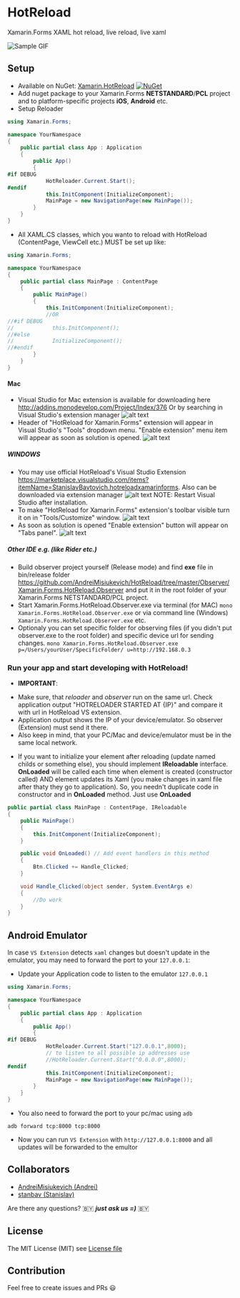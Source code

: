 # HotReload
Xamarin.Forms XAML hot reload, live reload, live xaml

![Sample GIF](https://github.com/AndreiMisiukevich/HotReload/blob/master/files/gf1.gif?raw=true)


## Setup
* Available on NuGet: [Xamarin.HotReload](http://www.nuget.org/packages/Xamarin.HotReload) [![NuGet](https://img.shields.io/nuget/v/Xamarin.HotReload.svg?label=NuGet)](https://www.nuget.org/packages/Xamarin.HotReload)
* Add nuget package to your Xamarin.Forms **NETSTANDARD**/**PCL** project and to platform-specific projects **iOS**, **Android** etc.
* Setup Reloader
```csharp
using Xamarin.Forms;

namespace YourNamespace
{
    public partial class App : Application
    {
        public App()
        {
#if DEBUG
            HotReloader.Current.Start();     
#endif
            this.InitComponent(InitializeComponent);
            MainPage = new NavigationPage(new MainPage());
        }
    }
}
```

* All XAML.CS classes, which you wanto to reload with HotReload (ContentPage, ViewCell etc.) MUST be set up like:
```csharp
using Xamarin.Forms;

namespace YourNamespace
{
    public partial class MainPage : ContentPage
    {
        public MainPage()
        {
            this.InitComponent(InitializeComponent);
            //OR
//#if DEBUG
//            this.InitComponent();
//#else
//            InitializeComponent();
//#endif
        }
    }
}
```

#### Mac

 * Visual Studio for Mac extension is available for downloading here http://addins.monodevelop.com/Project/Index/376 
Or by searching in Visual Studio's extension manager
![alt text](https://github.com/AndreiMisiukevich/HotReload/blob/master/files/mac_extension_manager.png)
 * Header of "HotReload for Xamarin.Forms" extension will appear in Visual Studio's "Tools" dropdown menu.
 "Enable extension" menu item will appear as soon as solution is opened.
 ![alt text](https://github.com/AndreiMisiukevich/HotReload/blob/master/files/mac_extension_menu.png)

##### WINDOWS 

* You may use official HotReload's Visual Studio Extension https://marketplace.visualstudio.com/items?itemName=StanislavBavtovich.hotreloadxamarinforms. Also can be downloaded via extension manager 
 ![alt text](https://github.com/AndreiMisiukevich/HotReload/blob/master/files/win_extension_manager.png)
 NOTE: Restart Visual Studio after installation.
* To make "HotReload for Xamarin.Forms" extension's toolbar visible turn it on in "Tools/Customize" window.
 ![alt text](https://github.com/AndreiMisiukevich/HotReload/blob/master/files/win_extension_enable.png)
 * As soon as solution is opened "Enable extension" button will appear on "Tabs panel".
 ![alt text](https://github.com/AndreiMisiukevich/HotReload/blob/master/files/win_extension_tab.png)
 
##### Other IDE e.g. (like Rider etc.)

* Build observer project yourself (Release mode) and find **exe** file in bin/release folder https://github.com/AndreiMisiukevich/HotReload/tree/master/Observer/Xamarin.Forms.HotReload.Observer and put it in the root folder of your Xamarin.Forms NETSTANDARD/PCL project.
* Start Xamarin.Forms.HotReload.Observer.exe via terminal (for MAC) ```mono Xamarin.Forms.HotReload.Observer.exe``` or via command line (Windows) ```Xamarin.Forms.HotReload.Observer.exe``` etc.
* Optionaly you can set specific folder for observing files (if you didn't put observer.exe to the root folder) and specific device url for sending changes.
```mono Xamarin.Forms.HotReload.Observer.exe p=/Users/yourUser/SpecificFolder/ u=http://192.168.0.3```

### Run your app and start developing with **HotReload**!

* **IMPORTANT**: 
- Make sure, that *reloader* and *observer* run on the same url. Check application output "HOTRELOADER STARTED AT {IP}" and compare it with url in HotReload VS extension. 
- Application output shows the IP of your device/emulator. So observer (Extension) must send it there. 
- Also keep in mind, that your PC/Mac and device/emulator must be in the same local network.

* If you want to initialize your element after reloading (update named childs or something else), you should implement **IReloadable** interface. **OnLoaded** will be called each time when element is created (constructor called) AND element updates its Xaml (you make changes in xaml file after thaty they go to application). So, you needn't duplicate code in constructor and in **OnLoaded** method. Just use **OnLoaded**

```csharp
public partial class MainPage : ContentPage, IReloadable
{
    public MainPage()
    {
        this.InitComponent(InitializeComponent);
    }

    public void OnLoaded() // Add event handlers in this method
    {
        Btn.Clicked += Handle_Clicked;
    }

    void Handle_Clicked(object sender, System.EventArgs e)
    {
        //Do work
    }
}
```

## Android Emulator
In case `VS Extension` detects `xaml` changes but doesn't update in the emulator, you may need to forward the port to your `127.0.0.1`:

- Update your Application code to listen to the emulator `127.0.0.1`
```csharp
using Xamarin.Forms;

namespace YourNamespace
{
    public partial class App : Application
    {
        public App()
        {
#if DEBUG
            HotReloader.Current.Start("127.0.0.1",8000);
            // to listen to all possible ip addresses use
            //HotReloader.Current.Start("0.0.0.0",8000); 
#endif
            this.InitComponent(InitializeComponent);
            MainPage = new NavigationPage(new MainPage());
        }
    }
}
```
- You also need to forward the port to your pc/mac using `adb`

```
adb forward tcp:8000 tcp:8000
```

- Now you can run `VS Extension` with `http://127.0.0.1:8000` and all updates will be forwarded to the emultor 

## Collaborators
- [AndreiMisiukevich (Andrei)](https://github.com/AndreiMisiukevich)
- [stanbav (Stanislav)](https://github.com/stanbav)

Are there any questions? 🇧🇾 ***just ask us =)*** 🇧🇾

## License
The MIT License (MIT) see [License file](LICENSE)

## Contribution
Feel free to create issues and PRs 😃
